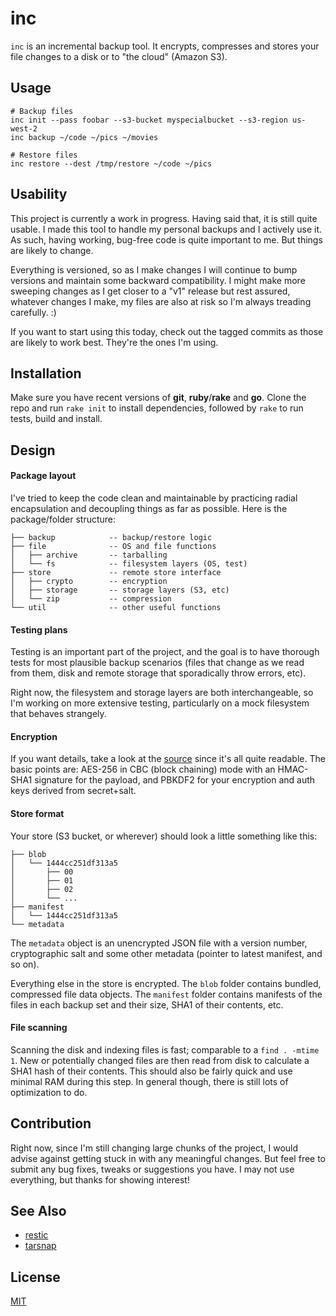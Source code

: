 inc
===

`inc` is an incremental backup tool.  It encrypts, compresses and stores your file changes to a disk or to "the cloud" (Amazon S3).

## Usage

	# Backup files
	inc init --pass foobar --s3-bucket myspecialbucket --s3-region us-west-2
	inc backup ~/code ~/pics ~/movies

	# Restore files
	inc restore --dest /tmp/restore ~/code ~/pics

## Usability

This project is currently a work in progress.  Having said that, it is still quite usable.  I made this tool to handle my personal backups and I actively use it.  As such, having working, bug-free code is quite important to me.  But things are likely to change.

Everything is versioned, so as I make changes I will continue to bump versions and maintain some backward compatibility.  I might make more sweeping changes as I get closer to a "v1" release but rest assured, whatever changes I make, my files are also at risk so I'm always treading carefully. :)

If you want to start using this today, check out the tagged commits as those are likely to work best.  They're the ones I'm using.

## Installation

Make sure you have recent versions of **git**, **ruby**/**rake** and **go**.  Clone the repo and run `rake init` to install dependencies, followed by `rake` to run tests, build and install.

## Design

#### Package layout

I've tried to keep the code clean and maintainable by practicing radial encapsulation and decoupling things as far as possible.  Here is the package/folder structure:

	├── backup            -- backup/restore logic
	├── file              -- OS and file functions
	│   ├── archive       -- tarballing
	│   └── fs            -- filesystem layers (OS, test)
	├── store             -- remote store interface
	│   ├── crypto        -- encryption
	│   ├── storage       -- storage layers (S3, etc)
	│   └── zip           -- compression
	└── util              -- other useful functions

#### Testing plans

Testing is an important part of the project, and the goal is to have thorough tests for most plausible backup scenarios (files that change as we read from them, disk and remote storage that sporadically throw errors, etc).

Right now, the filesystem and storage layers are both interchangeable, so I'm working on more extensive testing, particularly on a mock filesystem that behaves strangely.

#### Encryption

If you want details, take a look at the [source](store/crypto/crypto.go) since it's all quite readable.  The basic points are: AES-256 in CBC (block chaining) mode with an HMAC-SHA1 signature for the payload, and PBKDF2 for your encryption and auth keys derived from secret+salt.

#### Store format

Your store (S3 bucket, or wherever) should look a little something like this:

	├── blob
	│   └── 1444cc251df313a5
	│       ├── 00
	│       ├── 01
	│       ├── 02
	│       └── ...
	├── manifest
	│   └── 1444cc251df313a5
	└── metadata

The `metadata` object is an unencrypted JSON file with a version number, cryptographic salt and some other metadata (pointer to latest manifest, and so on).

Everything else in the store is encrypted.  The `blob` folder contains bundled, compressed file data objects.  The `manifest` folder contains manifests of the files in each backup set and their size, SHA1 of their contents, etc.

#### File scanning

Scanning the disk and indexing files is fast; comparable to a `find . -mtime 1`.  New or potentially changed files are then read from disk to calculate a SHA1 hash of their contents.  This should also be fairly quick and use minimal RAM during this step.  In general though, there is still lots of optimization to do.

## Contribution

Right now, since I'm still changing large chunks of the project, I would advise against getting stuck in with any meaningful changes.  But feel free to submit any bug fixes, tweaks or suggestions you have.  I may not use everything, but thanks for showing interest!

## See Also

- [restic](https://restic.github.io/)
- [tarsnap](http://www.tarsnap.com/)

## License

[MIT](LICENSE)
